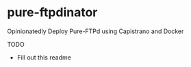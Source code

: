 pure-ftpdinator
============

Opinionatedly Deploy Pure-FTPd using Capistrano and Docker

TODO
* Fill out this readme
